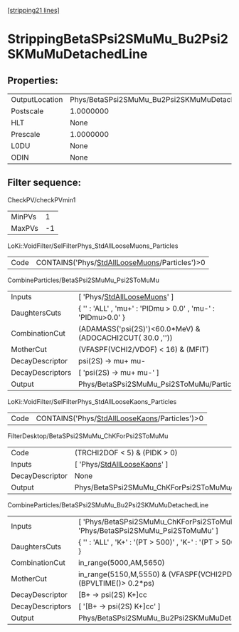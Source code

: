 [[stripping21 lines]](./stripping21-index)

# StrippingBetaSPsi2SMuMu_Bu2Psi2SKMuMuDetachedLine

## Properties:

|                |                                                         |
|----------------|---------------------------------------------------------|
| OutputLocation | Phys/BetaSPsi2SMuMu_Bu2Psi2SKMuMuDetachedLine/Particles |
| Postscale      | 1.0000000                                               |
| HLT            | None                                                    |
| Prescale       | 1.0000000                                               |
| L0DU           | None                                                    |
| ODIN           | None                                                    |

## Filter sequence:

CheckPV/checkPVmin1

|        |     |
|--------|-----|
| MinPVs | 1   |
| MaxPVs | -1  |

LoKi::VoidFilter/SelFilterPhys_StdAllLooseMuons_Particles

|      |                                                                                                  |
|------|--------------------------------------------------------------------------------------------------|
| Code | CONTAINS('Phys/[StdAllLooseMuons](./stripping21-commonparticles-stdallloosemuons)/Particles')\>0 |

CombineParticles/BetaSPsi2SMuMu_Psi2SToMuMu

|                  |                                                                                 |
|------------------|---------------------------------------------------------------------------------|
| Inputs           | [ 'Phys/[StdAllLooseMuons](./stripping21-commonparticles-stdallloosemuons)' ] |
| DaughtersCuts    | { '' : 'ALL' , 'mu+' : 'PIDmu \> 0.0' , 'mu-' : 'PIDmu\>0.0' }                  |
| CombinationCut   | (ADAMASS('psi(2S)')\<60.0\*MeV) & (ADOCACHI2CUT( 30.0 ,''))                     |
| MotherCut        | (VFASPF(VCHI2/VDOF) \< 16) & (MFIT)                                             |
| DecayDescriptor  | psi(2S) -\> mu+ mu-                                                             |
| DecayDescriptors | [ 'psi(2S) -\> mu+ mu-' ]                                                     |
| Output           | Phys/BetaSPsi2SMuMu_Psi2SToMuMu/Particles                                       |

LoKi::VoidFilter/SelFilterPhys_StdAllLooseKaons_Particles

|      |                                                                                                  |
|------|--------------------------------------------------------------------------------------------------|
| Code | CONTAINS('Phys/[StdAllLooseKaons](./stripping21-commonparticles-stdallloosekaons)/Particles')\>0 |

FilterDesktop/BetaSPsi2SMuMu_ChKForPsi2SToMuMu

|                 |                                                                                 |
|-----------------|---------------------------------------------------------------------------------|
| Code            | (TRCHI2DOF \< 5) & (PIDK \> 0)                                                  |
| Inputs          | [ 'Phys/[StdAllLooseKaons](./stripping21-commonparticles-stdallloosekaons)' ] |
| DecayDescriptor | None                                                                            |
| Output          | Phys/BetaSPsi2SMuMu_ChKForPsi2SToMuMu/Particles                                 |

CombineParticles/BetaSPsi2SMuMu_Bu2Psi2SKMuMuDetachedLine

|                  |                                                                                   |
|------------------|-----------------------------------------------------------------------------------|
| Inputs           | [ 'Phys/BetaSPsi2SMuMu_ChKForPsi2SToMuMu' , 'Phys/BetaSPsi2SMuMu_Psi2SToMuMu' ] |
| DaughtersCuts    | { '' : 'ALL' , 'K+' : '(PT \> 500)' , 'K-' : '(PT \> 500)' , 'psi(2S)' : 'ALL' }  |
| CombinationCut   | in_range(5000,AM,5650)                                                            |
| MotherCut        | in_range(5150,M,5550) & (VFASPF(VCHI2PDOF)\<20)& (BPVLTIME()\> 0.2\*ps)           |
| DecayDescriptor  | [B+ -\> psi(2S) K+]cc                                                           |
| DecayDescriptors | [ '[B+ -\> psi(2S) K+]cc' ]                                                   |
| Output           | Phys/BetaSPsi2SMuMu_Bu2Psi2SKMuMuDetachedLine/Particles                           |

